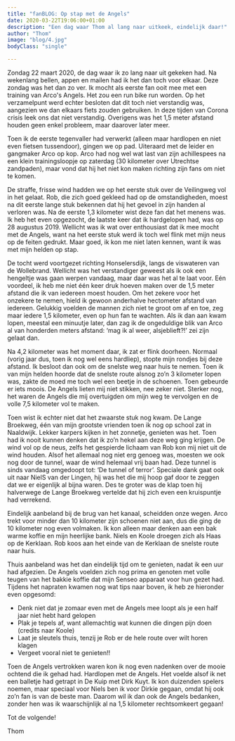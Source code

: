 ```yaml
---
title: "fanBLOG: Op stap met de Angels"
date: 2020-03-22T19:06:00+01:00
description: "Een dag waar Thom al lang naar uitkeek, eindelijk daar!"
author: "Thom"
image: "blog/4.jpg"
bodyClass: "single"

---
```


Zondag 22 maart 2020, de dag waar ik zo lang naar uit gekeken had. Na wekenlang bellen, appen en mailen had ik het dan toch voor elkaar. Deze zondag was het dan zo ver. Ik mocht als eerste fan ooit mee met een training van Arco's Angels. Het zou een run bike run worden. Op het verzamelpunt werd echter besloten dat dit toch niet verstandig was, aangezien we dan elkaars fiets zouden gebruiken. In deze tijden van Corona crisis leek ons dat niet verstandig. Overigens was het 1,5 meter afstand houden geen enkel probleem, maar daarover later meer. 

Toen ik de eerste tegenvaller had verwerkt (alleen maar hardlopen en niet even fietsen tussendoor), gingen we op pad. Uiteraard met de leider en gangmaker Arco op kop. Arco had nog wel wat last van zijn achillespees na een klein trainingsloopje op zaterdag (30 kilometer over Utrechtse zandpaden), maar vond dat hij het niet kon maken richting zijn fans om niet te komen. 

De straffe, frisse wind hadden we op het eerste stuk over de Veilingweg vol in het gelaat. Rob, die zich goed gekleed had op de omstandigheden, moest na dit eerste lange stuk bekennen dat hij het gevoel in zijn handen al verloren was. Na de eerste 1,3 kilometer wist deze fan dat het menens was. Ik heb het even opgezocht, de laatste keer dat ik hardgelopen had, was op 28 augustus 2019. Wellicht was ik wat over enthousiast dat ik mee mocht met de Angels, want na het eerste stuk werd ik toch wel flink met mijn neus op de feiten gedrukt. Maar goed, ik kon me niet laten kennen, want ik was met mijn helden op stap. 

De tocht werd voortgezet richting Honselersdijk, langs de viswateren van de Wollebrand. Wellicht was het verstandiger geweest als ik ook een hengeltje was gaan werpen vandaag, maar daar was het al te laat voor. Eén voordeel, ik heb me niet één keer druk hoeven maken over de 1,5 meter afstand die ik van iedereen moest houden. Om het zekere voor het onzekere te nemen, hield ik gewoon anderhalve hectometer afstand van iedereen. Gelukkig voelden de mannen zich niet te groot om af en toe, zeg maar iedere 1,5 kilometer, even op hun fan te wachten. Als ik dan aan kwam lopen, meestal een minuutje later, dan zag ik de ongeduldige blik van Arco al van honderden meters afstand: ‘mag ik al weer, alsjeblieft?!’ zei zijn gelaat dan. 

Na 4,2 kilometer was het moment daar, ik zat er flink doorheen. Normaal (vorig jaar dus, toen ik nog wel eens hardliep), stopte mijn rondjes bij deze afstand. Ik besloot dan ook om de snelste weg naar huis te nemen. Toen ik van mijn helden hoorde dat de snelste route alsnog zo’n 3 kilometer lopen was, zakte de moed me toch wel een beetje in de schoenen. Toen gebeurde er iets moois. De Angels lieten mij niet stikken, nee zeker niet. Sterker nog, het waren de Angels die mij overtuigden om mijn weg te vervolgen en de volle 7,5 kilometer vol te maken. 

Toen wist ik echter niet dat het zwaarste stuk nog kwam. De Lange Broekweg, één van mijn grootste vrienden toen ik nog op school zat in Naaldwijk. Lekker karpers kijken in het zonnetje, genieten was het. Toen had ik nooit kunnen denken dat ik zo’n hekel aan deze weg ging krijgen. De wind vol op de neus, zelfs het gespierde lichaam van Rob kon mij niet uit de wind houden. Alsof het allemaal nog niet erg genoeg was, moesten we ook nog door de tunnel, waar de wind helemaal vrij baan had. Deze tunnel is sinds vandaag omgedoopt tot: ‘De tunnel of terror’. Speciale dank gaat ook uit naar NielS van der Lingen, hij was het die mij hoop gaf door te zeggen dat we er eigenlijk al bijna waren. Des te groter was de klap toen hij halverwege de Lange Broekweg vertelde dat hij zich even een kruispuntje had verrekend. 

Eindelijk aanbeland bij de brug van het kanaal, scheidden onze wegen. Arco trekt voor minder dan 10 kilometer zijn schoenen niet aan, dus die ging de 10 kilometer nog even volmaken. Ik kon alleen maar denken aan een bak warme koffie en mijn heerlijke bank. Niels en Koole droegen zich als Haas op de Kerklaan. Rob koos aan het einde van de Kerklaan de snelste route naar huis. 

Thuis aanbeland was het dan eindelijk tijd om te genieten, nadat ik een uur had afgezien. De Angels voelden zich nog prima en genoten met volle teugen van het bakkie koffie dat mijn Senseo apparaat voor hun gezet had. Tijdens het napraten kwamen nog wat tips naar boven, ik heb ze hieronder even opgesomd:

* Denk niet dat je zomaar even met de Angels mee loopt als je een half jaar niet hebt hard gelopen
* Plak je tepels af, want allemachtig wat kunnen die dingen pijn doen (credits naar Koole)
* Laat je sleutels thuis, tenzij je Rob er de hele route over wilt horen klagen
* Vergeet vooral niet te genieten!!

Toen de Angels vertrokken waren kon ik nog even nadenken over de mooie ochtend die ik gehad had. Hardlopen met de Angels. Het voelde alsof ik net een balletje had getrapt in De Kuip met Dirk Kuyt. Ik kon duizenden spelers noemen, maar speciaal voor Niels ben ik voor Dirkie gegaan, omdat hij ook zo’n fan is van de beste man. Daarom wil ik dan ook de Angels bedanken, zonder hen was ik waarschijnlijk al na 1,5 kilometer rechtsomkeert gegaan!

Tot de volgende!

Thom